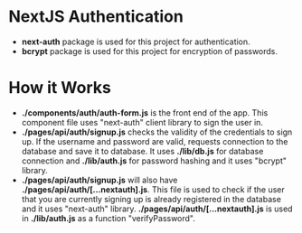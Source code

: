 # NextJS Authentication
- **next-auth** package is used for this project for authentication.
- **bcrypt** package is used for this project for encryption of passwords.

# How it Works
- **./components/auth/auth-form.js** is the front end of the app. This component file uses "next-auth" client library to sign the user in.
- **./pages/api/auth/signup.js** checks the validity of the credentials to sign up. If the username and password are valid, requests connection to the database and save it to database. It uses **./lib/db.js** for database connection and **./lib/auth.js** for password hashing and it uses "bcrypt" library.
- **./pages/api/auth/signup.js** will also have **./pages/api/auth/[...nextauth].js**. This file is used to check if the user that you are currently signing up is already registered in the database and it uses "next-auth" library. **./pages/api/auth/[...nextauth].js** is used in **./lib/auth.js** as a function "verifyPassword".